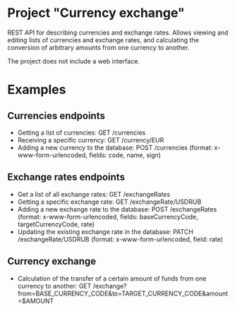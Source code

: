 # Project "Currency exchange"

REST API for describing currencies and exchange rates. Allows viewing and editing lists of currencies and exchange rates, and calculating the conversion of arbitrary amounts from one currency to another.

The project does not include a web interface.

# Examples

## Currencies endpoints
- Getting a list of currencies: GET /currencies
- Receiving a specific currency: GET /currency/EUR
- Adding a new currency to the database: POST /currencies (format: x-www-form-urlencoded, fields: code, name, sign)

## Exchange rates endpoints
- Get a list of all exchange rates: GET /exchangeRates 
- Getting a specific exchange rate: GET /exchangeRate/USDRUB
- Adding a new exchange rate to the database: POST /exchangeRates (format: x-www-form-urlencoded, fields: baseCurrencyCode, targetCurrencyCode, rate)
- Updating the existing exchange rate in the database: PATCH /exchangeRate/USDRUB (format: x-www-form-urlencoded, field: rate)

## Currency exchange
- Calculation of the transfer of a certain amount of funds from one currency to another: GET /exchange?from=BASE_CURRENCY_CODE&to=TARGET_CURRENCY_CODE&amount=$AMOUNT


